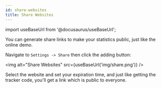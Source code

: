 ```yaml
---
id: share-websites
title: Share Websites
---
```


import useBaseUrl from '@docusaurus/useBaseUrl';

You can generate share links to make your statistics public, just like the online demo.

Navigate to `Settings -> Share` then click the adding button:

<img alt="Share Websites" src={useBaseUrl('img/share.png')} />

Select the website and set your expiration time, and just like getting the tracker code, you'll get a link which is public to everyone.
